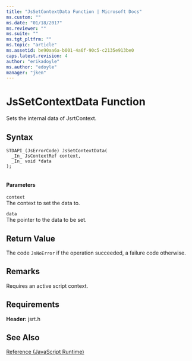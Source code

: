 ```yaml
---
title: "JsSetContextData Function | Microsoft Docs"
ms.custom: ""
ms.date: "01/18/2017"
ms.reviewer: ""
ms.suite: ""
ms.tgt_pltfrm: ""
ms.topic: "article"
ms.assetid: be90aa6a-b001-4a6f-90c5-c2135e913be0
caps.latest.revision: 4
author: "erikadoyle"
ms.author: "edoyle"
manager: "jken"
---
```

# JsSetContextData Function
Sets the internal data of JsrtContext.  
  
## Syntax  
  
```  
STDAPI_(JsErrorCode) JsSetContextData(  
  _In_ JsContextRef context,  
  _In_ void *data  
);  
  
```  
  
#### Parameters  
 `context`  
 The context to set the data to.  
  
 `data`  
 The pointer to the data to be set.  
  
## Return Value  
 The code `JsNoError` if the operation succeeded, a failure code otherwise.  
  
## Remarks  
 Requires an active script context.  
  
## Requirements  
 **Header:** jsrt.h  
  
## See Also  
 [Reference (JavaScript Runtime)](../chakra-hosting/reference-javascript-runtime.md)